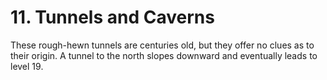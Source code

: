# 11. Tunnels and Caverns

These rough-hewn tunnels are centuries old, but they offer no clues as to their origin. A tunnel to the north slopes downward and eventually leads to level 19.